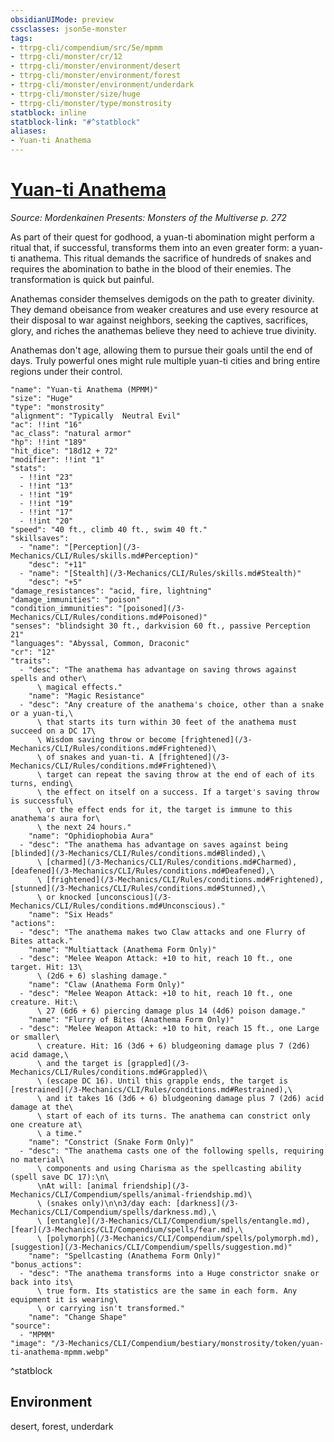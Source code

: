 ```yaml
---
obsidianUIMode: preview
cssclasses: json5e-monster
tags:
- ttrpg-cli/compendium/src/5e/mpmm
- ttrpg-cli/monster/cr/12
- ttrpg-cli/monster/environment/desert
- ttrpg-cli/monster/environment/forest
- ttrpg-cli/monster/environment/underdark
- ttrpg-cli/monster/size/huge
- ttrpg-cli/monster/type/monstrosity
statblock: inline
statblock-link: "#^statblock"
aliases:
- Yuan-ti Anathema
---
```

# [Yuan-ti Anathema](3-Mechanics\CLI\Compendium\bestiary\monstrosity/yuan-ti-anathema-mpmm.md)
*Source: Mordenkainen Presents: Monsters of the Multiverse p. 272*  

As part of their quest for godhood, a yuan-ti abomination might perform a ritual that, if successful, transforms them into an even greater form: a yuan-ti anathema. This ritual demands the sacrifice of hundreds of snakes and requires the abomination to bathe in the blood of their enemies. The transformation is quick but painful.

Anathemas consider themselves demigods on the path to greater divinity. They demand obeisance from weaker creatures and use every resource at their disposal to war against neighbors, seeking the captives, sacrifices, glory, and riches the anathemas believe they need to achieve true divinity.

Anathemas don't age, allowing them to pursue their goals until the end of days. Truly powerful ones might rule multiple yuan-ti cities and bring entire regions under their control.

```statblock
"name": "Yuan-ti Anathema (MPMM)"
"size": "Huge"
"type": "monstrosity"
"alignment": "Typically  Neutral Evil"
"ac": !!int "16"
"ac_class": "natural armor"
"hp": !!int "189"
"hit_dice": "18d12 + 72"
"modifier": !!int "1"
"stats":
  - !!int "23"
  - !!int "13"
  - !!int "19"
  - !!int "19"
  - !!int "17"
  - !!int "20"
"speed": "40 ft., climb 40 ft., swim 40 ft."
"skillsaves":
  - "name": "[Perception](/3-Mechanics/CLI/Rules/skills.md#Perception)"
    "desc": "+11"
  - "name": "[Stealth](/3-Mechanics/CLI/Rules/skills.md#Stealth)"
    "desc": "+5"
"damage_resistances": "acid, fire, lightning"
"damage_immunities": "poison"
"condition_immunities": "[poisoned](/3-Mechanics/CLI/Rules/conditions.md#Poisoned)"
"senses": "blindsight 30 ft., darkvision 60 ft., passive Perception 21"
"languages": "Abyssal, Common, Draconic"
"cr": "12"
"traits":
  - "desc": "The anathema has advantage on saving throws against spells and other\
      \ magical effects."
    "name": "Magic Resistance"
  - "desc": "Any creature of the anathema's choice, other than a snake or a yuan-ti,\
      \ that starts its turn within 30 feet of the anathema must succeed on a DC 17\
      \ Wisdom saving throw or become [frightened](/3-Mechanics/CLI/Rules/conditions.md#Frightened)\
      \ of snakes and yuan-ti. A [frightened](/3-Mechanics/CLI/Rules/conditions.md#Frightened)\
      \ target can repeat the saving throw at the end of each of its turns, ending\
      \ the effect on itself on a success. If a target's saving throw is successful\
      \ or the effect ends for it, the target is immune to this anathema's aura for\
      \ the next 24 hours."
    "name": "Ophidiophobia Aura"
  - "desc": "The anathema has advantage on saves against being [blinded](/3-Mechanics/CLI/Rules/conditions.md#Blinded),\
      \ [charmed](/3-Mechanics/CLI/Rules/conditions.md#Charmed), [deafened](/3-Mechanics/CLI/Rules/conditions.md#Deafened),\
      \ [frightened](/3-Mechanics/CLI/Rules/conditions.md#Frightened), [stunned](/3-Mechanics/CLI/Rules/conditions.md#Stunned),\
      \ or knocked [unconscious](/3-Mechanics/CLI/Rules/conditions.md#Unconscious)."
    "name": "Six Heads"
"actions":
  - "desc": "The anathema makes two Claw attacks and one Flurry of Bites attack."
    "name": "Multiattack (Anathema Form Only)"
  - "desc": "Melee Weapon Attack: +10 to hit, reach 10 ft., one target. Hit: 13\
      \ (2d6 + 6) slashing damage."
    "name": "Claw (Anathema Form Only)"
  - "desc": "Melee Weapon Attack: +10 to hit, reach 10 ft., one creature. Hit:\
      \ 27 (6d6 + 6) piercing damage plus 14 (4d6) poison damage."
    "name": "Flurry of Bites (Anathema Form Only)"
  - "desc": "Melee Weapon Attack: +10 to hit, reach 15 ft., one Large or smaller\
      \ creature. Hit: 16 (3d6 + 6) bludgeoning damage plus 7 (2d6) acid damage,\
      \ and the target is [grappled](/3-Mechanics/CLI/Rules/conditions.md#Grappled)\
      \ (escape DC 16). Until this grapple ends, the target is [restrained](/3-Mechanics/CLI/Rules/conditions.md#Restrained),\
      \ and it takes 16 (3d6 + 6) bludgeoning damage plus 7 (2d6) acid damage at the\
      \ start of each of its turns. The anathema can constrict only one creature at\
      \ a time."
    "name": "Constrict (Snake Form Only)"
  - "desc": "The anathema casts one of the following spells, requiring no material\
      \ components and using Charisma as the spellcasting ability (spell save DC 17):\n\
      \nAt will: [animal friendship](/3-Mechanics/CLI/Compendium/spells/animal-friendship.md)\
      \ (snakes only)\n\n3/day each: [darkness](/3-Mechanics/CLI/Compendium/spells/darkness.md),\
      \ [entangle](/3-Mechanics/CLI/Compendium/spells/entangle.md), [fear](/3-Mechanics/CLI/Compendium/spells/fear.md),\
      \ [polymorph](/3-Mechanics/CLI/Compendium/spells/polymorph.md), [suggestion](/3-Mechanics/CLI/Compendium/spells/suggestion.md)"
    "name": "Spellcasting (Anathema Form Only)"
"bonus_actions":
  - "desc": "The anathema transforms into a Huge constrictor snake or back into its\
      \ true form. Its statistics are the same in each form. Any equipment it is wearing\
      \ or carrying isn't transformed."
    "name": "Change Shape"
"source":
  - "MPMM"
"image": "/3-Mechanics/CLI/Compendium/bestiary/monstrosity/token/yuan-ti-anathema-mpmm.webp"
```
^statblock

## Environment

desert, forest, underdark